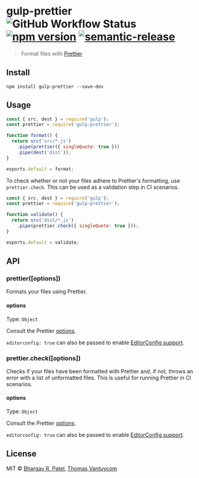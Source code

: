 # gulp-prettier ![GitHub Workflow Status](https://img.shields.io/github/workflow/status/TheDancingCode/gulp-prettier/CI) [![npm version](https://img.shields.io/npm/v/gulp-prettier.svg)](https://www.npmjs.com/package/gulp-prettier) [![semantic-release](https://img.shields.io/badge/%20%20%F0%9F%93%A6%F0%9F%9A%80-semantic--release-e10079.svg)](https://github.com/semantic-release/semantic-release)

> Format files with [Prettier](https://github.com/prettier/prettier)

## Install

```
npm install gulp-prettier --save-dev
```

## Usage

```js
const { src, dest } = require('gulp');
const prettier = require('gulp-prettier');

function format() {
  return src('src/*.js')
    .pipe(prettier({ singleQuote: true }))
    .pipe(dest('dist'));
}

exports.default = format;
```

To check whether or not your files adhere to Prettier's formatting, use `prettier.check`. This can be used as a validation step in CI scenarios.

```js
const { src, dest } = require('gulp');
const prettier = require('gulp-prettier');

function validate() {
  return src('dist/*.js')
    .pipe(prettier.check({ singleQuote: true }));
}

exports.default = validate;
```

## API

### prettier([options])

Formats your files using Prettier.

#### options

Type: `Object`

Consult the Prettier [options](https://prettier.io/docs/en/options.html).

`editorconfig: true` can also be passed to enable [EditorConfig support](https://prettier.io/docs/en/api.html#prettierresolveconfigfilepath--options).

### prettier.check([options])

Checks if your files have been formatted with Prettier and, if not, throws an error with a list of unformatted files. This is useful for running Prettier in CI scenarios.

#### options

Type: `Object`

Consult the Prettier [options](https://prettier.io/docs/en/options.html).

`editorconfig: true` can also be passed to enable [EditorConfig support](https://prettier.io/docs/en/api.html#prettierresolveconfigfilepath--options).

## License

MIT © [Bhargav R. Patel](https://github.com/bhargavrpatel), [Thomas Vantuycom](https://github.com/TheDancingCode)
